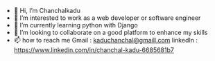 - 👋 Hi, I’m Chanchalkadu
- 👀 I’m interested to work as a web developer or software engineer
- 🌱 I’m currently learning python with Django
- 💞️ I’m looking to collaborate on a good platform to enhance my skills 
- 📫 how to reach me 
         Gmail : kaduchanchal@gmaill.com
         linkedIn : https://www.linkedin.com/in/chanchal-kadu-6685681b7
<!---
Chanchalkadu/Chanchalkadu is a ✨ special ✨ repository because its `README.md` (this file) appears on your GitHub profile.
You can click the Preview link to take a look at your changes.
--->
